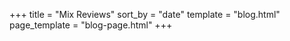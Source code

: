 +++
title = "Mix Reviews"
sort_by = "date"
template = "blog.html"
page_template = "blog-page.html"
+++
